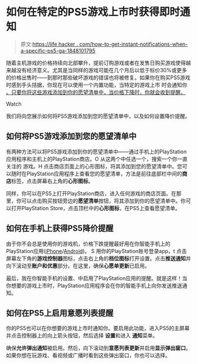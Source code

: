# 如何在特定的PS5游戏上市时获得即时通知

> 原文:[https://life hacker . com/how-to-get-instant-notifications-when-a-specific-ps5-ga-1848101795](https://lifehacker.com/how-to-get-instant-notifications-when-a-specific-ps5-ga-1848101795)

随着主机游戏的价格持续向北部攀升，提前订购游戏或者在发售日购买游戏使得越来越没有经济意义。尤其是当同样的游戏可能在几个月后以低于标价30%或更多的价格出售时——到那时那些破坏游戏的错误也将被修复。如果你在购买PS5游戏时感到手头拮据，你现在可以使用一个内置功能，当特定的游戏上市 时会通知你 [。只要你将这些游戏添加到你的愿望清单中，当价格下降时，你就会收到提醒。](https://lifehacker.com/8-deal-tracking-sites-all-gamers-should-follow-1847840329) 

Watch

我们将向您展示如何将PS5游戏添加到您的愿望清单中，以及如何设置降价提醒。

## 如何将PS5游戏添加到您的愿望清单中

有两种方法可以将PS5游戏添加到你的愿望清单中——通过手机上的PlayStation应用程序和主机上的PlayStation商店。O 从这两个中任选一个，搜索一个你一直关注的 游戏。H 点击商店页面上的心形图标，将其添加到您的愿望清单中。您可以随时在PlayStation应用程序上查看您的愿望清单，方法是前往底部栏中间的**商店**标签，点击屏幕右上角的**心形图标**。

同样，你可以在PS5上打开PlayStation商店，进入任何游戏的商店页面。在那里，你可以点击购买按钮旁边的**愿望清单**按钮，将其添加到你的愿望清单中。你可以打开PlayStation Store，点击顶栏中的**心形图标**，在PS5上查看愿望清单。

## 如何在手机上获得PS5降价提醒

由于你不会总是使用你的游戏机，价格下跌提醒最好用在你智能手机上的PlayStation应用([iPhone](https://apps.apple.com/app/playstation-app/id410896080)/[Android](https://play.google.com/store/apps/details?id=com.scee.psxandroid))。 S 用你的PlayStation账号登录app，t 点击屏幕左下角的**游戏控制器**图标，点击右上角的**档位图标**打开设置。点击**推送通知**并向下滚动至**账户和优惠**部分。在这里，确保**心愿单更新**已启用。

最后，我在你智能手机的设置、中启用了PlayStation应用的提醒。就是这样！当你想要的游戏上市时，PlayStation应用程序会在你的智能手机上向你发送推送通知。

## 如何在PS5上启用意愿列表提醒

你的PS5也可以在你想要的游戏上市时通知你。要启用此功能，进入PS5的主屏幕并点击控制器上的向上箭头按钮，然后选择 **设置**和进入 **通知**菜单。

确保**允许弹出通知**被启用。然后，向下滚动到**意愿列表更新**并启用**显示弹出窗口**。如果你想在玩游戏、看视频或广播时看到这些弹出窗口，你也可以选择。